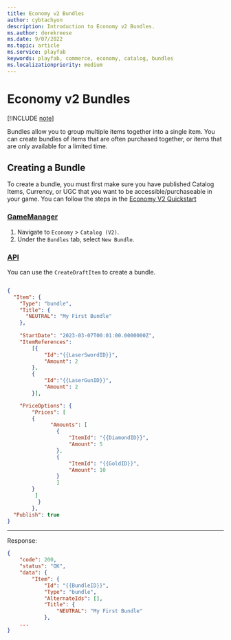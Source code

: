 ```yaml
---
title: Economy v2 Bundles
author: cybtachyon
description: Introduction to Economy v2 Bundles.
ms.author: derekreese
ms.date: 9/07/2022
ms.topic: article
ms.service: playfab
keywords: playfab, commerce, economy, catalog, bundles
ms.localizationpriority: medium
---
```


# Economy v2 Bundles

[!INCLUDE [note](../../includes/_economy-release.md)]

Bundles allow you to group multiple items together into a single item. You can create bundles of items that are often purchased together, or items that are only available for a limited time.

## Creating a Bundle

To create a bundle, you must first make sure you have published Catalog Items, Currency, or UGC that you want to be accessible/purchaseable in your game. You can follow the steps in the [Economy V2 Quickstart](quickstart.md#step-3---publish-an-item-to-the-catalog)

### [GameManager](#tab/creating-bundle-game-manager)

1. Navigate to `Economy` > `Catalog (V2)`.
1. Under the `Bundles` tab, select `New Bundle`.

### [API](#tab/creating-bundle-api)

You can use the `CreateDraftItem` to create a bundle.

```json

{
  "Item": {
    "Type": "bundle",
    "Title": {
      "NEUTRAL": "My First Bundle"
    },
    
    "StartDate": "2023-03-07T00:01:00.0000000Z",
    "ItemReferences":
        [{
            "Id":"{{LaserSwordID}}",
            "Amount": 2
        }, 
        {
            "Id":"{{LaserGunID}}", 
            "Amount": 2
        }],

    "PriceOptions": {
        "Prices": [
        {
              "Amounts": [
                {
                    "ItemId": "{{DiamondID}}",
                    "Amount": 5
                },
                {
                    "ItemId": "{{GoldID}}",
                    "Amount": 10
                }
                ]
        }
         ]
          }
        },
  "Publish": true
}

```

***

Response:

```json
{
    "code": 200,
    "status": "OK",
    "data": {
        "Item": {
            "Id": "{{BundleID}}",
            "Type": "bundle",
            "AlternateIds": [],
            "Title": {
                "NEUTRAL": "My First Bundle"
            },
    ...
}
```
